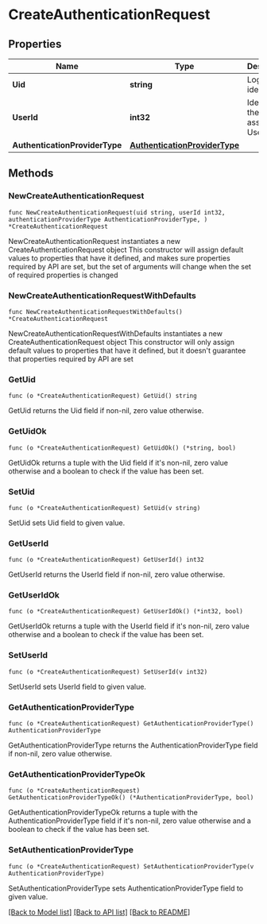 # CreateAuthenticationRequest

## Properties

Name | Type | Description | Notes
------------ | ------------- | ------------- | -------------
**Uid** | **string** | Login identifier. | 
**UserId** | **int32** | Identifier of the associated User. | 
**AuthenticationProviderType** | [**AuthenticationProviderType**](AuthenticationProviderType.md) |  | 

## Methods

### NewCreateAuthenticationRequest

`func NewCreateAuthenticationRequest(uid string, userId int32, authenticationProviderType AuthenticationProviderType, ) *CreateAuthenticationRequest`

NewCreateAuthenticationRequest instantiates a new CreateAuthenticationRequest object
This constructor will assign default values to properties that have it defined,
and makes sure properties required by API are set, but the set of arguments
will change when the set of required properties is changed

### NewCreateAuthenticationRequestWithDefaults

`func NewCreateAuthenticationRequestWithDefaults() *CreateAuthenticationRequest`

NewCreateAuthenticationRequestWithDefaults instantiates a new CreateAuthenticationRequest object
This constructor will only assign default values to properties that have it defined,
but it doesn't guarantee that properties required by API are set

### GetUid

`func (o *CreateAuthenticationRequest) GetUid() string`

GetUid returns the Uid field if non-nil, zero value otherwise.

### GetUidOk

`func (o *CreateAuthenticationRequest) GetUidOk() (*string, bool)`

GetUidOk returns a tuple with the Uid field if it's non-nil, zero value otherwise
and a boolean to check if the value has been set.

### SetUid

`func (o *CreateAuthenticationRequest) SetUid(v string)`

SetUid sets Uid field to given value.


### GetUserId

`func (o *CreateAuthenticationRequest) GetUserId() int32`

GetUserId returns the UserId field if non-nil, zero value otherwise.

### GetUserIdOk

`func (o *CreateAuthenticationRequest) GetUserIdOk() (*int32, bool)`

GetUserIdOk returns a tuple with the UserId field if it's non-nil, zero value otherwise
and a boolean to check if the value has been set.

### SetUserId

`func (o *CreateAuthenticationRequest) SetUserId(v int32)`

SetUserId sets UserId field to given value.


### GetAuthenticationProviderType

`func (o *CreateAuthenticationRequest) GetAuthenticationProviderType() AuthenticationProviderType`

GetAuthenticationProviderType returns the AuthenticationProviderType field if non-nil, zero value otherwise.

### GetAuthenticationProviderTypeOk

`func (o *CreateAuthenticationRequest) GetAuthenticationProviderTypeOk() (*AuthenticationProviderType, bool)`

GetAuthenticationProviderTypeOk returns a tuple with the AuthenticationProviderType field if it's non-nil, zero value otherwise
and a boolean to check if the value has been set.

### SetAuthenticationProviderType

`func (o *CreateAuthenticationRequest) SetAuthenticationProviderType(v AuthenticationProviderType)`

SetAuthenticationProviderType sets AuthenticationProviderType field to given value.



[[Back to Model list]](../README.md#documentation-for-models) [[Back to API list]](../README.md#documentation-for-api-endpoints) [[Back to README]](../README.md)


